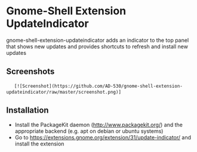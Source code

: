 Gnome-Shell Extension UpdateIndicator
=====================================

gnome-shell-extension-updateindicator adds an indicator to the top panel that shows new updates and provides shortcuts to refresh and install new updates

## Screenshots
       [![Screenshot](https://github.com/AD-530/gnome-shell-extension-updateindicator/raw/master/screenshot.png)]
## Installation
* Install the PackageKit daemon (http://www.packagekit.org/) 
  and the appropriate backend (e.g. apt on debian or ubuntu systems)
* Go to https://extensions.gnome.org/extension/31/update-indicator/ and install the extension
